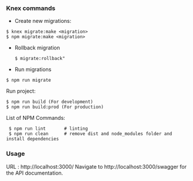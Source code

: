 ### Knex commands

- Create new migrations:
 ```
 $ knex migrate:make <migration>
 $ npm migrate:make <migration>
 ```

- Rollback migration
  ```
  $ migrate:rollback"
  ```

- Run migrations
 ```
 $ npm run migrate
 ```

Run project:
 ```
 $ npm run build (For development)
 $ npm run build:prod (For production)
```

List of NPM Commands:
 ```
  $ npm run lint       # linting
  $ npm run clean      # remove dist and node_modules folder and install dependencies
 ```

### Usage

URL : http://localhost:3000/
Navigate to http://localhost:3000/swagger for the API documentation.